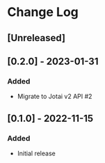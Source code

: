 # Change Log

## [Unreleased]

## [0.2.0] - 2023-01-31
### Added
- Migrate to Jotai v2 API #2

## [0.1.0] - 2022-11-15
### Added
- Initial release
